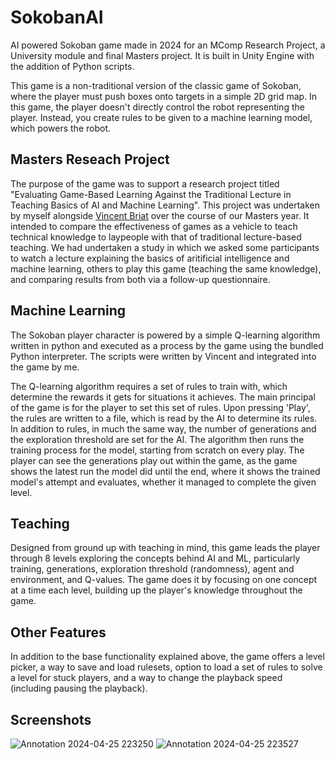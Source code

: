 # SokobanAI
AI powered Sokoban game made in 2024 for an MComp Research Project, a University module and final Masters project. It is built in Unity Engine with the addition of Python scripts.

This game is a non-traditional version of the classic game of Sokoban, where the player must push boxes onto targets in a simple 2D grid map. In this game, the player doesn't directly control the robot representing the player. Instead, you create rules to be given to a machine learning model, which powers the robot.

## Masters Reseach Project
The purpose of the game was to support a research project titled "Evaluating Game-Based Learning Against the Traditional Lecture in Teaching Basics of AI and Machine Learning". This project was undertaken by myself alongside [Vincent Briat](https://github.com/vincentbriat) over the course of our Masters year. It intended to compare the effectiveness of games as a vehicle to teach technical knowledge to laypeople with that of traditional lecture-based teaching. We had undertaken a study in which we asked some participants to watch a lecture explaining the basics of aritificial intelligence and machine learning, others to play this game (teaching the same knowledge), and comparing results from both via a follow-up questionnaire.

## Machine Learning
The Sokoban player character is powered by a simple Q-learning algorithm written in python and executed as a process by the game using the bundled Python interpreter. The scripts were written by Vincent and integrated into the game by me.

The Q-learning algorithm requires a set of rules to train with, which determine the rewards it gets for situations it achieves. The main principal of the game is for the player to set this set of rules. Upon pressing 'Play', the rules are written to a file, which is read by the AI to determine its rules. In addition to rules, in much the same way, the number of generations and the exploration threshold are set for the AI. The algorithm then runs the training process for the model, starting from scratch on every play. The player can see the generations play out within the game, as the game shows the latest run the model did until the end, where it shows the trained model's attempt and evaluates, whether it managed to complete the given level.

## Teaching
Designed from ground up with teaching in mind, this game leads the player through 8 levels exploring the concepts behind AI and ML, particularly training, generations, exploration threshold (randomness), agent and environment, and Q-values. The game does it by focusing on one concept at a time each level, building up the player's knowledge throughout the game.

## Other Features
In addition to the base functionality explained above, the game offers a level picker, a way to save and load rulesets, option to load a set of rules to solve a level for stuck players, and a way to change the playback speed (including pausing the playback).

## Screenshots
![Annotation 2024-04-25 223250](https://github.com/mkocvara/SokobanAI/assets/28301057/10cfeee5-3c5c-4fa1-8317-8cbdb59d9611)
![Annotation 2024-04-25 223527](https://github.com/mkocvara/SokobanAI/assets/28301057/8de9f2b2-fa77-4bf2-a2cf-0603612e1ce9)
